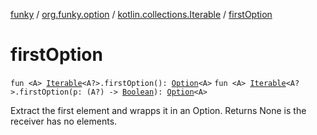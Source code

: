 [funky](../../index.md) / [org.funky.option](../index.md) / [kotlin.collections.Iterable](index.md) / [firstOption](.)

# firstOption

`fun <A> `[`Iterable`](https://kotlinlang.org/api/latest/jvm/stdlib/kotlin.collections/-iterable/index.html)`<A?>.firstOption(): `[`Option`](../-option/index.md)`<A>`
`fun <A> `[`Iterable`](https://kotlinlang.org/api/latest/jvm/stdlib/kotlin.collections/-iterable/index.html)`<A?>.firstOption(p: (A?) -> `[`Boolean`](https://kotlinlang.org/api/latest/jvm/stdlib/kotlin/-boolean/index.html)`): `[`Option`](../-option/index.md)`<A>`

Extract the first element and wrapps it in an Option. Returns None is the receiver has no elements.

